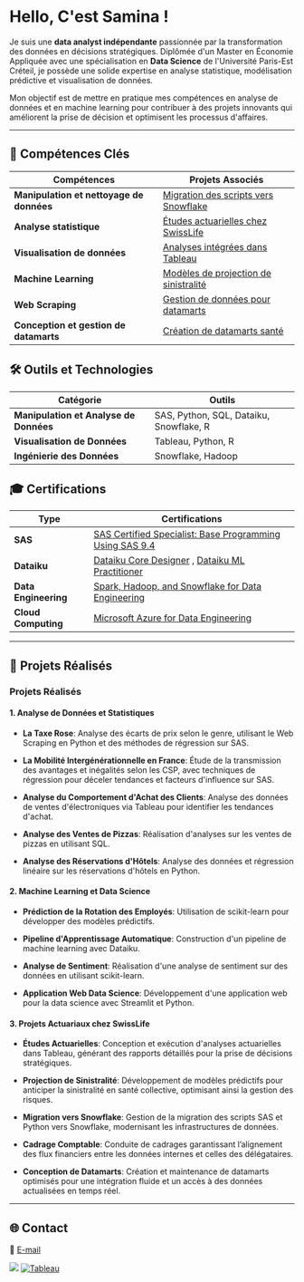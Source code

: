 # Hello, C'est Samina !

Je suis une **data analyst indépendante** passionnée par la transformation des données en décisions stratégiques. Diplômée d'un Master en Économie Appliquée avec une spécialisation en **Data Science** de l'Université Paris-Est Créteil, je possède une solide expertise en analyse statistique, modélisation prédictive et visualisation de données.

Mon objectif est de mettre en pratique mes compétences en analyse de données et en machine learning pour contribuer à des projets innovants qui améliorent la prise de décision et optimisent les processus d'affaires.

---

## 💼 Compétences Clés

| **Compétences**                             | **Projets Associés**                                                |
|---------------------------------------------|---------------------------------------------------------------------|
| **Manipulation et nettoyage de données**    | <a href="https://">Migration des scripts vers Snowflake</a> |
| **Analyse statistique**                     | <a href="https://">Études actuarielles chez SwissLife</a> |
| **Visualisation de données**                | <a href="https://">Analyses intégrées dans Tableau</a>     |
| **Machine Learning**                        | <a href="https://">Modèles de projection de sinistralité</a> |
| **Web Scraping**                            | <a href="https://">Gestion de données pour datamarts</a>   |
| **Conception et gestion de datamarts**     | <a href="https://">Création de datamarts santé</a>         |


## 🛠️ Outils et Technologies

| **Catégorie**                     | **Outils**                                       |
|-----------------------------------|--------------------------------------------------|
| **Manipulation et Analyse de Données** | SAS, Python, SQL, Dataiku, Snowflake, R     |
| **Visualisation de Données**      | Tableau, Python, R                               |
| **Ingénierie des Données**        | Snowflake, Hadoop                                |

## 🎓 Certifications
| **Type**                          | **Certifications**                               |
|-----------------------------------|--------------------------------------------------|
| **SAS**     | <a href="https://www.credly.com/badges/92c645a4-e1d9-433a-9d8f-fa62da2ad8d7/public_url">SAS Certified Specialist: Base Programming Using SAS 9.4</a> |
| **Dataiku** | <a href="https://verify.skilljar.com/c/ke3k8wdhs2zv">Dataiku Core Designer</a> , <a href="https://verify.skilljar.com/c/hvaro689ydxx">Dataiku ML Practitioner</a>|
| **Data Engineering** | <a href="https://coursera.org/share/d63ad53e06902b2620d1a9ac82b6e10f">Spark, Hadoop, and Snowflake for Data Engineering</a> |
| **Cloud Computing**  | <a href="https://coursera.org/share/c8256d4e4f7b3ec9f13f76d935dcec23"> Microsoft Azure for Data Engineering</a>              |

---

## 📂 Projets Réalisés

### Projets Réalisés

#### 1. **Analyse de Données et Statistiques**

- **La Taxe Rose**: Analyse des écarts de prix selon le genre, utilisant le Web Scraping en Python et des méthodes de régression sur SAS.
  
- **La Mobilité Intergénérationnelle en France**: Étude de la transmission des avantages et inégalités selon les CSP, avec techniques de régression pour déceler tendances et facteurs d'influence sur SAS.
  
- **Analyse du Comportement d'Achat des Clients**: Analyse des données de ventes d'électroniques via Tableau pour identifier les tendances d'achat.

- **Analyse des Ventes de Pizzas**: Réalisation d'analyses sur les ventes de pizzas en utilisant SQL.

- **Analyse des Réservations d'Hôtels**: Analyse des données et régression linéaire sur les réservations d'hôtels en Python.

#### 2. **Machine Learning et Data Science**

- **Prédiction de la Rotation des Employés**: Utilisation de scikit-learn pour développer des modèles prédictifs.
  
- **Pipeline d'Apprentissage Automatique**: Construction d'un pipeline de machine learning avec Dataiku.

- **Analyse de Sentiment**: Réalisation d'une analyse de sentiment sur des données en utilisant scikit-learn.

- **Application Web Data Science**: Développement d'une application web pour la data science avec Streamlit et Python.

#### 3. **Projets Actuariaux chez SwissLife**

- **Études Actuarielles**: Conception et exécution d'analyses actuarielles dans Tableau, générant des rapports détaillés pour la prise de décisions stratégiques.
  
- **Projection de Sinistralité**: Développement de modèles prédictifs pour anticiper la sinistralité en santé collective, optimisant ainsi la gestion des risques.

- **Migration vers Snowflake**: Gestion de la migration des scripts SAS et Python vers Snowflake, modernisant les infrastructures de données.

- **Cadrage Comptable**: Conduite de cadrages garantissant l’alignement des flux financiers entre les données internes et celles des délégataires.

- **Conception de Datamarts**: Création et maintenance de datamarts optimisés pour une intégration fluide et un accès à des données actualisées en temps réel.


---


## 🌐 Contact

📧 [E-mail](mailto:@hotmail.com)  

<a href="https://www.linkedin.com/in/samina-v/"><img src="https://img.shields.io/badge/-LinkedIn-0072b1?&style=for-the-badge&logo=linkedin&logoColor=white" /></a>   <a href="https://www.tableau.com/"><img src="https://img.shields.io/badge/-Tableau-E97627?&style=for-the-badge&logo=tableau&logoColor=white" alt="Tableau" /></a>


